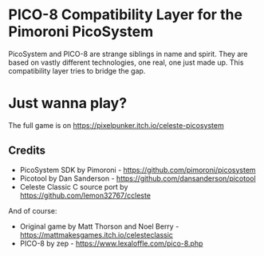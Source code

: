 # PICO-8 Compatibility Layer for the Pimoroni PicoSystem

PicoSystem and PICO-8 are strange siblings in name and spirit. They are based on vastly different technologies, one real, one just made up. This compatibility layer tries to bridge the gap.

# Just wanna play?
The full game is on https://pixelpunker.itch.io/celeste-picosystem

## Credits
- PicoSystem SDK by Pimoroni - https://github.com/pimoroni/picosystem
- Picotool by Dan Sanderson - https://github.com/dansanderson/picotool
- Celeste Classic C source port by https://github.com/lemon32767/ccleste

And of course:
- Original game by Matt Thorson and Noel Berry - https://mattmakesgames.itch.io/celesteclassic
- PICO-8 by zep - https://www.lexaloffle.com/pico-8.php
